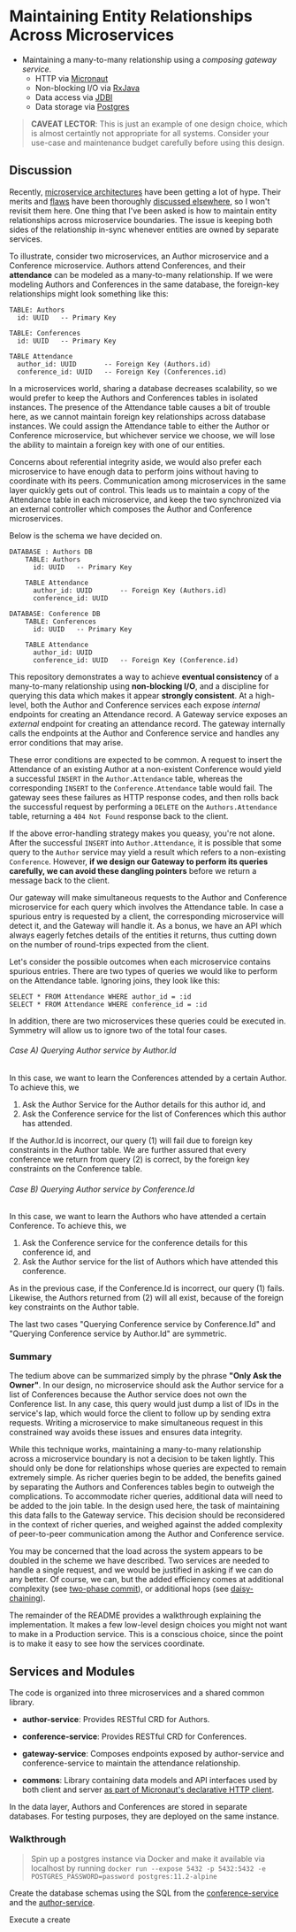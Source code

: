 # Maintaining Entity Relationships Across Microservices

* Maintaining a many-to-many relationship using a *composing gateway service*.
  * HTTP via [Micronaut](https://micronaut.io)
  * Non-blocking I/O via [RxJava](https://github.com/ReactiveX/RxJava)
  * Data access via [JDBI](https://jdbi.org)
  * Data storage via [Postgres](https://postgresql.org)

> **CAVEAT LECTOR**: This is just an example of one design choice, which is almost certaintly not appropriate for all systems.
Consider your use-case and maintenance budget carefully before using this design.

## Discussion

Recently, [microservice architectures](https://microservices.io/) have been getting a lot of hype. Their merits and
[flaws](https://www.dwmkerr.com/the-death-of-microservice-madness-in-2018/) have been thoroughly [discussed elsewhere](https://martinfowler.com/articles/microservice-trade-offs.html), so I
won't revisit them here. One thing that I've been asked is how to maintain entity relationships across microservice
boundaries. The issue is keeping both sides of the relationship in-sync whenever entities are owned by separate
services.

To illustrate, consider two microservices, an Author microservice and a Conference microservice. Authors attend 
Conferences, and their **attendance** can be modeled as a many-to-many relationship. If we were modeling Authors and
Conferences in the same database, the foreign-key relationships might look something like this:

```
TABLE: Authors
  id: UUID   -- Primary Key
  
TABLE: Conferences
  id: UUID   -- Primary Key

TABLE Attendance
  author_id: UUID       -- Foreign Key (Authors.id)
  conference_id: UUID   -- Foreign Key (Conferences.id)    
```

In a microservices world, sharing a database decreases scalability, so we would prefer to keep the Authors and
Conferences tables in isolated instances. The presence of the Attendance table causes a bit of trouble here, as we
cannot maintain foreign key relationships across database instances. We could assign the Attendance table to either the
Author or Conference microservice, but whichever service we choose, we will lose the ability to maintain a foreign key
with one of our entities.

Concerns about referential integrity aside, we would also prefer each microservice to have enough data to perform joins
without having to coordinate with its peers. Communication among microservices in the same layer quickly gets out of
control. This leads us to maintain a copy of the Attendance table in each microservice, and keep the two synchronized
via an external controller which composes the Author and Conference microservices.

Below is the schema we have decided on.

```
DATABASE : Authors DB
    TABLE: Authors
      id: UUID   -- Primary Key
    
    TABLE Attendance
      author_id: UUID       -- Foreign Key (Authors.id)
      conference_id: UUID
      
DATABASE: Conference DB          
    TABLE: Conferences
      id: UUID   -- Primary Key

    TABLE Attendance
      author_id: UUID       
      conference_id: UUID   -- Foreign Key (Conference.id)
```

This repository demonstrates a way to achieve **eventual consistency** of a many-to-many relationship using
**non-blocking I/O**, and a discipline for querying this data which makes it appear **strongly consistent**. At a 
high-level, both the Author and Conference services each expose *internal* endpoints for creating an Attendance record. 
A Gateway service exposes an *external* endpoint for creating an attendance record. The gateway internally calls the endpoints
at the Author and Conference service and handles any error conditions that may arise.

These error conditions are expected to be common. A request to insert the Attendance of an existing Author at a
non-existent Conference would yield a successful `INSERT` in the `Author.Attendance` table, whereas the corresponding
`INSERT` to the `Conference.Attendance` table would fail. The gateway sees these failures as HTTP response codes, and
then rolls back the successful request by performing a `DELETE` on the `Authors.Attendance` table, returning a
 `404 Not Found` response back to the client.

If the above error-handling strategy makes you queasy, you're not alone. After the successful `INSERT` into
`Author.Attendance`, it is possible that some query to the `Author` service may yield a result which refers to a
non-existing `Conference`. However, **if we design our Gateway to perform its queries carefully, we can avoid these
dangling pointers** before we return a message back to the client.

Our gateway will make simultaneous requests to the Author and Conference microservice for each query
which involves the Attendance table. In case a spurious entry is requested by a client, the corresponding microservice
will detect it, and the Gateway will handle it. As a bonus, we have an API which always eagerly fetches details
of the entities it returns, thus cutting down on the number of round-trips expected from the client.

Let's consider the possible outcomes when each microservice contains spurious entries. There are two types of queries
we would like to perform on the Attendance table. Ignoring joins, they look like this: 

```
SELECT * FROM Attendance WHERE author_id = :id
SELECT * FROM Attendance WHERE conference_id = :id
```

In addition, there are two microservices these queries could be executed in.  Symmetry will allow us to ignore two of
the total four cases.

###### Case A) Querying Author service by Author.Id
In this case, we want to learn the Conferences attended by a certain Author. To achieve this, we

1. Ask the Author Service for the Author details for this author id, and
1. Ask the Conference service for the list of Conferences which this author has attended.

If the Author.Id is incorrect, our query (1) will fail due to foreign key constraints in the Author table. We are
further assured that every conference we return from query (2) is correct, by the foreign key constraints on the
Conference table.

###### Case B) Querying Author service by Conference.Id 
In this case, we want to learn the Authors who have attended a certain Conference. To achieve this, we

1. Ask the Conference service for the conference details for this conference id, and
1. Ask the Author service for the list of Authors which have attended this conference.

As in the previous case, if the Conference.Id is incorrect, our query (1) fails. Likewise, the Authors returned from (2)
will all exist, because of the foreign key constraints on the Author table.

The last two cases "Querying Conference service by Conference.Id" and "Querying Conference service by Author.Id" are
symmetric.

### Summary

The tedium above can be summarized simply by the phrase **"Only Ask the Owner"**. In our design, no microservice should ask
the Author service for a list of Conferences because the Author service does not own the Conference list. In any case,
this query would just dump a list of IDs in the service's lap, which would force the client to follow up by sending extra requests.
Writing a microservice to make simultaneous request in this constrained way avoids these issues and ensures data
integrity.

While this technique works, maintaining a many-to-many relationship across a microservice boundary is not a decision to be
taken lightly. This should only be done for relationships whose queries are expected to remain extremely simple. As richer
queries begin to be added, the benefits gained by separating the Authors and Conferences tables begin to outweigh the 
complications. To accommodate richer queries, additional data will need to be added to the join table. In the design used
here, the task of maintaining this data falls to the Gateway service. This decision should be reconsidered in the context of
richer queries, and weighed against the added complexity of peer-to-peer communication among the Author and Conference service.

You may be concerned that the load across the system appears to be doubled in the scheme we have described. Two services
are needed to handle a single request, and we would be justified in asking if we can do any better. Of course, we can,
but the added efficiency comes at additional complexity (see
[two-phase commit](https://en.wikipedia.org/wiki/Two-phase_commit_protocol)), or additional hops (see 
[daisy-chaining](https://microservices.io/patterns/data/saga.html)).

The remainder of the README provides a walkthrough explaining the implementation. It makes a few low-level design 
choices you might not want to make in a Production service. This is a conscious choice, since the point is to make it 
easy to see how the services coordinate.

## Services and Modules

The code is organized into three microservices and a shared common library.

 * **author-service**: Provides RESTful CRD for Authors.
 * **conference-service**: Provides RESTful CRD for Conferences.
 * **gateway-service**: Composes endpoints exposed by author-service and conference-service to maintain the attendance
   relationship.

 * **commons**: Library containing data models and API interfaces used by both client and server [as part of Micronaut's declarative HTTP client](https://docs.micronaut.io/latest/guide/index.html#clientAnnotation).

In the data layer, Authors and Conferences are stored in separate databases. For testing purposes, they are deployed on
the same instance.

### Walkthrough

> Spin up a postgres instance via Docker and make it available via localhost by running `docker run --expose 5432 -p 5432:5432 -e POSTGRES_PASSWORD=password postgres:11.2-alpine` 

Create the database schemas using the SQL from the [conference-service]() and the [author-service]().

Execute a create
